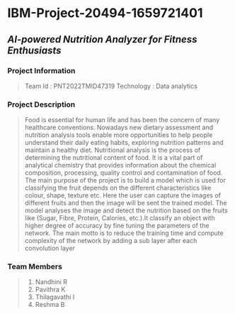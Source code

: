 # IBM-Project-20494-1659721401

## _AI-powered Nutrition Analyzer for Fitness Enthusiasts_

### Project Information

> Team Id : PNT2022TMID47319
> Technology : Data analytics

### Project Description

> Food is essential for human life and has been the concern of many healthcare conventions. Nowadays new dietary assessment and nutrition analysis tools enable more opportunities to help people understand their daily eating habits, exploring nutrition patterns and maintain a healthy diet. Nutritional analysis is the process of determining the nutritional content of food. It is a vital part of analytical chemistry that provides information about the chemical composition, processing, quality control and contamination of food.
The main purpose of the project is to build a model which is used for classifying
the fruit depends on the different characteristics like colour, shape, texture etc. Here the user
can capture the images of different fruits and then the image will be sent the trained model.
The model analyses the image and detect the nutrition based on the fruits like (Sugar, Fibre,
Protein, Calories, etc.).It classify an object with higher degree of accuracy by fine tuning the
parameters of the network. The main motto is to reduce the training time and compute
complexity of the network by adding a sub layer after each convolution layer

### Team Members

> 1. Nandhini R
> 2. Pavithra K
> 3. Thilagavathi I
> 4. Reshma B
